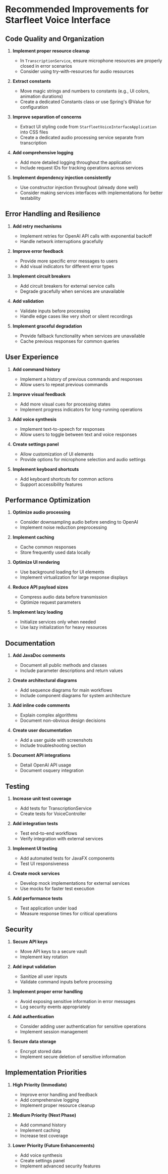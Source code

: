 # Recommended Improvements for Starfleet Voice Interface

## Code Quality and Organization

1. **Implement proper resource cleanup**
   - In `TranscriptionService`, ensure microphone resources are properly closed in error scenarios
   - Consider using try-with-resources for audio resources

2. **Extract constants**
   - Move magic strings and numbers to constants (e.g., UI colors, animation durations)
   - Create a dedicated Constants class or use Spring's @Value for configuration

3. **Improve separation of concerns**
   - Extract UI styling code from `StarfleetVoiceInterfaceApplication` into CSS files
   - Create a dedicated audio processing service separate from transcription

4. **Add comprehensive logging**
   - Add more detailed logging throughout the application
   - Include request IDs for tracking operations across services

5. **Implement dependency injection consistently**
   - Use constructor injection throughout (already done well)
   - Consider making services interfaces with implementations for better testability

## Error Handling and Resilience

1. **Add retry mechanisms**
   - Implement retries for OpenAI API calls with exponential backoff
   - Handle network interruptions gracefully

2. **Improve error feedback**
   - Provide more specific error messages to users
   - Add visual indicators for different error types

3. **Implement circuit breakers**
   - Add circuit breakers for external service calls
   - Degrade gracefully when services are unavailable

4. **Add validation**
   - Validate inputs before processing
   - Handle edge cases like very short or silent recordings

5. **Implement graceful degradation**
   - Provide fallback functionality when services are unavailable
   - Cache previous responses for common queries

## User Experience

1. **Add command history**
   - Implement a history of previous commands and responses
   - Allow users to repeat previous commands

2. **Improve visual feedback**
   - Add more visual cues for processing states
   - Implement progress indicators for long-running operations

3. **Add voice synthesis**
   - Implement text-to-speech for responses
   - Allow users to toggle between text and voice responses

4. **Create settings panel**
   - Allow customization of UI elements
   - Provide options for microphone selection and audio settings

5. **Implement keyboard shortcuts**
   - Add keyboard shortcuts for common actions
   - Support accessibility features

## Performance Optimization

1. **Optimize audio processing**
   - Consider downsampling audio before sending to OpenAI
   - Implement noise reduction preprocessing

2. **Implement caching**
   - Cache common responses
   - Store frequently used data locally

3. **Optimize UI rendering**
   - Use background loading for UI elements
   - Implement virtualization for large response displays

4. **Reduce API payload sizes**
   - Compress audio data before transmission
   - Optimize request parameters

5. **Implement lazy loading**
   - Initialize services only when needed
   - Use lazy initialization for heavy resources

## Documentation

1. **Add JavaDoc comments**
   - Document all public methods and classes
   - Include parameter descriptions and return values

2. **Create architectural diagrams**
   - Add sequence diagrams for main workflows
   - Include component diagrams for system architecture

3. **Add inline code comments**
   - Explain complex algorithms
   - Document non-obvious design decisions

4. **Create user documentation**
   - Add a user guide with screenshots
   - Include troubleshooting section

5. **Document API integrations**
   - Detail OpenAI API usage
   - Document osquery integration

## Testing

1. **Increase unit test coverage**
   - Add tests for TranscriptionService
   - Create tests for VoiceController

2. **Add integration tests**
   - Test end-to-end workflows
   - Verify integration with external services

3. **Implement UI testing**
   - Add automated tests for JavaFX components
   - Test UI responsiveness

4. **Create mock services**
   - Develop mock implementations for external services
   - Use mocks for faster test execution

5. **Add performance tests**
   - Test application under load
   - Measure response times for critical operations

## Security

1. **Secure API keys**
   - Move API keys to a secure vault
   - Implement key rotation

2. **Add input validation**
   - Sanitize all user inputs
   - Validate command inputs before processing

3. **Implement proper error handling**
   - Avoid exposing sensitive information in error messages
   - Log security events appropriately

4. **Add authentication**
   - Consider adding user authentication for sensitive operations
   - Implement session management

5. **Secure data storage**
   - Encrypt stored data
   - Implement secure deletion of sensitive information

## Implementation Priorities

1. **High Priority (Immediate)**
   - Improve error handling and feedback
   - Add comprehensive logging
   - Implement proper resource cleanup

2. **Medium Priority (Next Phase)**
   - Add command history
   - Implement caching
   - Increase test coverage

3. **Lower Priority (Future Enhancements)**
   - Add voice synthesis
   - Create settings panel
   - Implement advanced security features